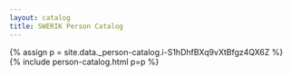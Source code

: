 ```yaml
---
layout: catalog
title: SWERIK Person Catalog
---
```

{% assign p = site.data._person-catalog.i-S1hDhfBXq9vXtBfgz4QX6Z %}
{% include person-catalog.html p=p %}

